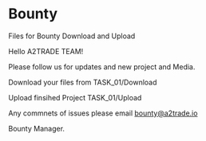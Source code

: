 # Bounty
Files for Bounty  Download and Upload


Hello A2TRADE TEAM!


Please follow us for updates and new project and Media.

Download your files from TASK_01/Download

Upload finsihed Project TASK_01/Upload


Any commnets of issues please email bounty@a2trade.io

Bounty Manager.
